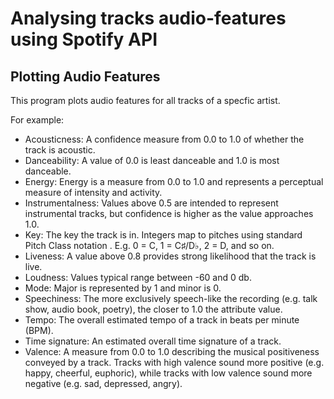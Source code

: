 # Analysing tracks audio-features using Spotify API
## Plotting Audio Features

This program plots audio features for all tracks of a specfic artist.

For example:
- Acousticness: A confidence measure from 0.0 to 1.0 of whether the track is acoustic. 
- Danceability: A value of 0.0 is least danceable and 1.0 is most danceable.
- Energy: Energy is a measure from 0.0 to 1.0 and represents a perceptual measure of intensity and activity.
- Instrumentalness: Values above 0.5 are intended to represent instrumental tracks, but confidence is higher as the value approaches 1.0.
- Key: The key the track is in. Integers map to pitches using standard Pitch Class notation . E.g. 0 = C, 1 = C♯/D♭, 2 = D, and so on.
- Liveness: A value above 0.8 provides strong likelihood that the track is live.
- Loudness: Values typical range between -60 and 0 db.
- Mode: Major is represented by 1 and minor is 0.
- Speechiness: The more exclusively speech-like the recording (e.g. talk show, audio book, poetry), the closer to 1.0 the attribute value.
- Tempo: The overall estimated tempo of a track in beats per minute (BPM).
- Time signature: An estimated overall time signature of a track.
- Valence: A measure from 0.0 to 1.0 describing the musical positiveness conveyed by a track. Tracks with high valence sound more positive (e.g. happy, cheerful, euphoric), while tracks with low valence sound more negative (e.g. sad, depressed, angry).
